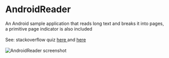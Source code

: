 # AndroidReader
An Android sample application that reads long text and breaks it into pages, a primitive page indicator is also included
<br/><br/>
See: stackoverflow quiz <a href="http://stackoverflow.com/questions/15877042/how-i-can-show-a-long-textviewstring-into-multiple-page-of-android"> here </a> and <a href="http://stackoverflow.com/questions/13235665/textview-get-visible-text-and-how-to-divide-string-to-pages"> here </a>
<br/><br/>
<img alt="AndroidReader screenshot" src="https://github.com/koros/AndroidReader/blob/master/docs/device-2015-12-30-162032.png"> </img> 

